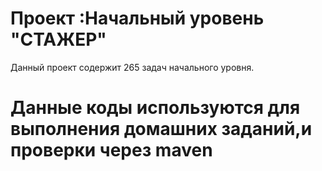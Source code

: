 # Проект :Начальный уровень "СТАЖЕР"
Данный проект содержит 265 задач начального уровня.
# Данные коды используются для выполнения домашних заданий,и проверки через maven
